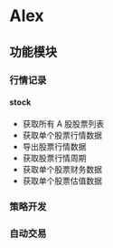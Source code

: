 # Alex

## 功能模块

### 行情记录

#### stock
- 获取所有 A 股股票列表
- 获取单个股票行情数据
- 导出股票行情数据
- 获取股票行情周期
- 获取单个股票财务数据
- 获取单个股票估值数据
### 策略开发

### 自动交易

